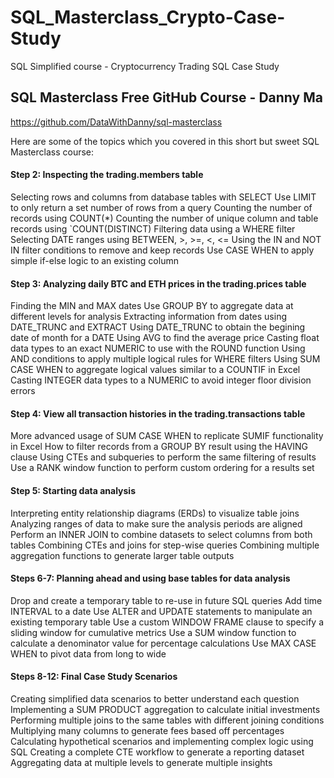 # SQL_Masterclass_Crypto-Case-Study
SQL Simplified course - Cryptocurrency Trading SQL Case Study

## SQL Masterclass Free GitHub Course - Danny Ma

https://github.com/DataWithDanny/sql-masterclass

Here are some of the topics which you covered in this short but sweet SQL Masterclass course:

#### Step 2: Inspecting the trading.members table
Selecting rows and columns from database tables with SELECT
Use LIMIT to only return a set number of rows from a query
Counting the number of records using COUNT(*)
Counting the number of unique column and table records using `COUNT(DISTINCT)
Filtering data using a WHERE filter
Selecting DATE ranges using BETWEEN, >, >=, <, <=
Using the IN and NOT IN filter conditions to remove and keep records
Use CASE WHEN to apply simple if-else logic to an existing column

#### Step 3: Analyzing daily BTC and ETH prices in the trading.prices table
Finding the MIN and MAX dates
Use GROUP BY to aggregate data at different levels for analysis
Extracting information from dates using DATE_TRUNC and EXTRACT
Using DATE_TRUNC to obtain the begining date of month for a DATE
Using AVG to find the average price
Casting float data types to an exact NUMERIC to use with the ROUND function
Using AND conditions to apply multiple logical rules for WHERE filters
Using SUM CASE WHEN to aggregate logical values similar to a COUNTIF in Excel
Casting INTEGER data types to a NUMERIC to avoid integer floor division errors

#### Step 4: View all transaction histories in the trading.transactions table
More advanced usage of SUM CASE WHEN to replicate SUMIF functionality in Excel
How to filter records from a GROUP BY result using the HAVING clause
Using CTEs and subqueries to perform the same filtering of results
Use a RANK window function to perform custom ordering for a results set

#### Step 5: Starting data analysis
Interpreting entity relationship diagrams (ERDs) to visualize table joins
Analyzing ranges of data to make sure the analysis periods are aligned
Perform an INNER JOIN to combine datasets to select columns from both tables
Combining CTEs and joins for step-wise queries
Combining multiple aggregation functions to generate larger table outputs

#### Steps 6-7: Planning ahead and using base tables for data analysis
Drop and create a temporary table to re-use in future SQL queries
Add time INTERVAL to a date
Use ALTER and UPDATE statements to manipulate an existing temporary table
Use a custom WINDOW FRAME clause to specify a sliding window for cumulative metrics
Use a SUM window function to calculate a denominator value for percentage calculations
Use MAX CASE WHEN to pivot data from long to wide

#### Steps 8-12: Final Case Study Scenarios
Creating simplified data scenarios to better understand each question
Implementing a SUM PRODUCT aggregation to calculate initial investments
Performing multiple joins to the same tables with different joining conditions
Multiplying many columns to generate fees based off percentages
Calculating hypothetical scenarios and implementing complex logic using SQL
Creating a complete CTE workflow to generate a reporting dataset
Aggregating data at multiple levels to generate multiple insights
